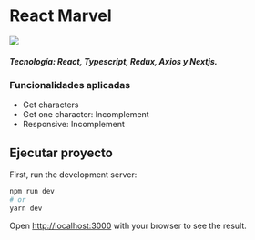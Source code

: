 # React Marvel

![](https://i.ibb.co/0XYf6W9/image-2022-12-18-105810247.png)

##### Tecnología: React, Typescript, Redux, Axios y Nextjs.

### Funcionalidades aplicadas
- Get characters
- Get one character: Incomplement
- Responsive: Incomplement

## Ejecutar proyecto

First, run the development server:

```bash
npm run dev
# or
yarn dev
```

Open [http://localhost:3000](http://localhost:3000) with your browser to see the result.